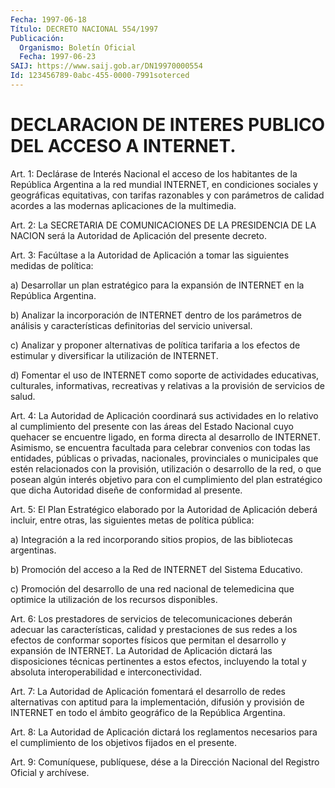 ```yaml
---
Fecha: 1997-06-18
Título: DECRETO NACIONAL 554/1997
Publicación:
  Organismo: Boletín Oficial
  Fecha: 1997-06-23
SAIJ: https://www.saij.gob.ar/DN19970000554
Id: 123456789-0abc-455-0000-7991soterced
---
```

# DECLARACION DE INTERES PUBLICO DEL ACCESO A INTERNET.

<a id="1"></a>
Art. 1:  Declárase  de  Interés  Nacional  el  acceso de los habitantes de la República Argentina a la red mundial INTERNET,  en condiciones    sociales  y  geográficas  equitativas,  con  tarifas razonables y con  parámetros  de  calidad  acordes  a  las modernas aplicaciones de la multimedia.

<a id="2"></a>
Art.  2: La SECRETARIA DE COMUNICACIONES DE LA PRESIDENCIA DE  LA NACION  será  la  Autoridad  de  Aplicación  del  presente  decreto.

<a id="3"></a>
Art.  3:  Facúltase  a  la  Autoridad  de  Aplicación a tomar las siguientes medidas de política:

a) Desarrollar un plan estratégico para la expansión de INTERNET en la República Argentina.

b) Analizar la incorporación de INTERNET dentro  de  los parámetros de  análisis y características definitorias del servicio  universal.

c) Analizar  y  proponer  alternativas  de política tarifaria a los efectos  de  estimular  y diversificar la utilización  de  INTERNET.

d)  Fomentar  el  uso  de  INTERNET  como  soporte  de  actividades educativas, culturales, informativas,  recreativas y relativas a la provisión de servicios de salud.

<a id="4"></a>
Art. 4: La Autoridad de Aplicación coordinará  sus  actividades en lo relativo al cumplimiento del presente con las áreas  del  Estado Nacional  cuyo  quehacer  se  encuentre ligado, en forma directa al desarrollo  de  INTERNET. Asimismo,  se  encuentra  facultada  para celebrar convenios  con  todas  las entidades, públicas o privadas, nacionales, provinciales o municipales  que  estén relacionados con la  provisión,  utilización o desarrollo de la red,  o  que  posean algún interés objetivo para con el cumplimiento del plan estratégico que dicha  Autoridad  diseñe de conformidad al presente.

<a id="5"></a>
Art.  5: El  Plan  Estratégico elaborado  por  la  Autoridad  de Aplicación deberá incluir,  entre  otras,  las  siguientes metas de política pública:

a)  Integración  a  la  red  incorporando  sitios propios,  de  las bibliotecas argentinas.

b) Promoción del acceso a la Red de INTERNET  del Sistema Educativo.

c) Promoción del desarrollo de una red nacional de telemedicina que optimice la utilización de los recursos disponibles.

<a id="6"></a>
Art. 6: Los prestadores de servicios de telecomunicaciones deberán adecuar las características, calidad y prestaciones  de sus redes a los  efectos  de  conformar  soportes  físicos  que  permitan    el desarrollo  y  expansión  de  INTERNET.  La Autoridad de Aplicación dictará  las disposiciones técnicas pertinentes  a  estos  efectos, incluyendo la total y absoluta interoperabilidad e interconectividad.

<a id="7"></a>
Art. 7: La  Autoridad  de  Aplicación  fomentará  el desarrollo de redes alternativas con aptitud para la implementación,  difusión  y provisión  de INTERNET en todo el ámbito geográfico de la República Argentina.

<a id="8"></a>
Art.  8: La  Autoridad  de  Aplicación  dictará  los  reglamentos necesarios  para  el  cumplimiento  de  los objetivos fijados en el presente.

<a id="9"></a>
Art. 9: Comuníquese, publíquese, dése a  la Dirección Nacional del Registro  Oficial  y  archívese.
